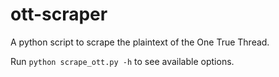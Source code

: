 ott-scraper
===========

A python script to scrape the plaintext of the One True Thread.

Run `python scrape_ott.py -h` to see available options.
